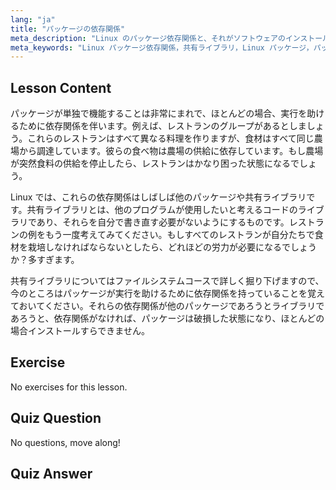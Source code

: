 ```yaml
---
lang: "ja"
title: "パッケージの依存関係"
meta_description: "Linux のパッケージ依存関係と、それがソフトウェアのインストールにいかに重要であるかを学びます。共有ライブラリを理解し、破損したパッケージを回避します。Linux の学習を始めましょう！"
meta_keywords: "Linux パッケージ依存関係，共有ライブラリ，Linux パッケージ，パッケージ管理，Linux チュートリアル，初心者 Linux, Linux ガイド"
---
```


## Lesson Content

パッケージが単独で機能することは非常にまれで、ほとんどの場合、実行を助けるために依存関係を伴います。例えば、レストランのグループがあるとしましょう。これらのレストランはすべて異なる料理を作りますが、食材はすべて同じ農場から調達しています。彼らの食べ物は農場の供給に依存しています。もし農場が突然食料の供給を停止したら、レストランはかなり困った状態になるでしょう。

Linux では、これらの依存関係はしばしば他のパッケージや共有ライブラリです。共有ライブラリとは、他のプログラムが使用したいと考えるコードのライブラリであり、それらを自分で書き直す必要がないようにするものです。レストランの例をもう一度考えてみてください。もしすべてのレストランが自分たちで食材を栽培しなければならないとしたら、どれほどの労力が必要になるでしょうか？多すぎます。

共有ライブラリについてはファイルシステムコースで詳しく掘り下げますので、今のところはパッケージが実行を助けるために依存関係を持っていることを覚えておいてください。それらの依存関係が他のパッケージであろうとライブラリであろうと、依存関係がなければ、パッケージは破損した状態になり、ほとんどの場合インストールすらできません。

## Exercise

No exercises for this lesson.

## Quiz Question

No questions, move along!

## Quiz Answer
